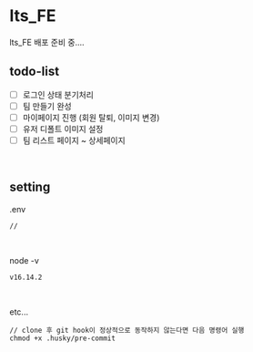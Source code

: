 # lts_FE

lts_FE 배포 준비 중....
<br />

## todo-list

- [ ] 로그인 상태 분기처리
- [ ] 팀 만들기 완성
- [ ] 마이페이지 진행 (회원 탈퇴, 이미지 변경)
- [ ] 유저 디폴트 이미지 설정
- [ ] 팀 리스트 페이지 ~ 상세페이지

<br />

## setting

.env

```
//
```

<br />

node -v

```
v16.14.2
```

<br />

etc...

```
// clone 후 git hook이 정상적으로 동작하지 않는다면 다음 명령어 실행
chmod +x .husky/pre-commit
```
